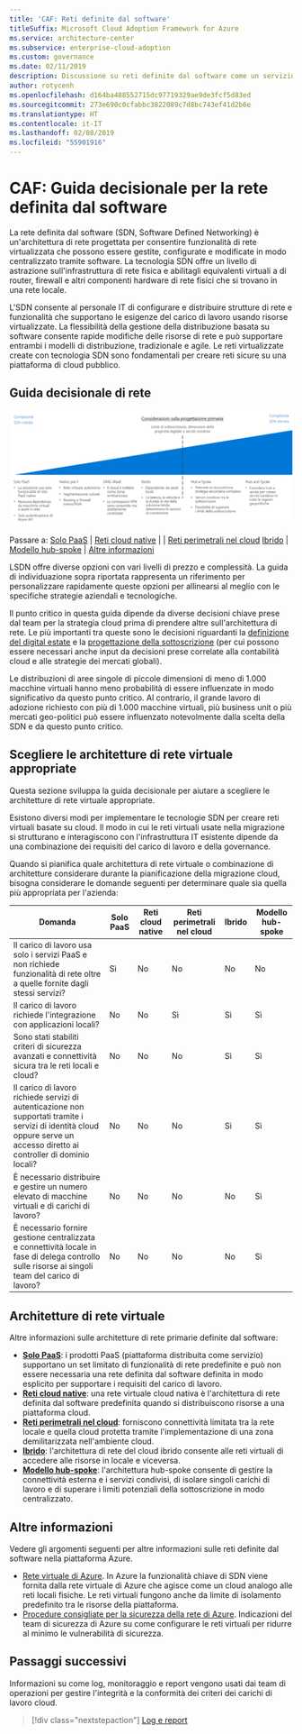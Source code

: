 ```yaml
---
title: 'CAF: Reti definite dal software'
titleSuffix: Microsoft Cloud Adoption Framework for Azure
ms.service: architecture-center
ms.subservice: enterprise-cloud-adoption
ms.custom: governance
ms.date: 02/11/2019
description: Discussione su reti definite dal software come un servizio di base nelle migrazioni Azure
author: rotycenh
ms.openlocfilehash: d164ba488552715dc97719329ae9de3fcf5d83ed
ms.sourcegitcommit: 273e690c0cfabbc3822089c7d8bc743ef41d2b6e
ms.translationtype: HT
ms.contentlocale: it-IT
ms.lasthandoff: 02/08/2019
ms.locfileid: "55901916"
---
```

# <a name="caf-software-defined-network-decision-guide"></a>CAF: Guida decisionale per la rete definita dal software

La rete definita dal software (SDN, Software Defined Networking) è un'architettura di rete progettata per consentire funzionalità di rete virtualizzata che possono essere gestite, configurate e modificate in modo centralizzato tramite software. La tecnologia SDN offre un livello di astrazione sull'infrastruttura di rete fisica e abilitagli equivalenti virtuali a di router, firewall e altri componenti hardware di rete fisici che si trovano in una rete locale.

L'SDN consente al personale IT di configurare e distribuire strutture di rete e funzionalità che supportano le esigenze del carico di lavoro usando risorse virtualizzate. La flessibilità della gestione della distribuzione basata su software consente rapide modifiche delle risorse di rete e può supportare entrambi i modelli di distribuzione, tradizionale e agile. Le reti virtualizzate create con tecnologia SDN sono fondamentali per creare reti sicure su una piattaforma di cloud pubblico.

## <a name="networking-decision-guide"></a>Guida decisionale di rete

![Grafico delle opzioni di rete dalla meno alla più complessa, allineato con i collegamenti sotto](../../_images/discovery-guides/discovery-guide-sdn.png)

Passare a: [Solo PaaS](paas-only.md) | [Reti cloud native](cloud-native.md) | | [Reti perimetrali nel cloud](cloud-dmz.md) [Ibrido](hybrid.md) | [Modello hub-spoke](hub-spoke.md) | [Altre informazioni](#learn-more)

LSDN offre diverse opzioni con vari livelli di prezzo e complessità. La guida di individuazione sopra riportata rappresenta un riferimento per personalizzare rapidamente queste opzioni per allinearsi al meglio con le specifiche strategie aziendali e tecnologiche.

Il punto critico in questa guida dipende da diverse decisioni chiave prese dal team per la strategia cloud prima di prendere altre sull'architettura di rete. Le più importanti tra queste sono le decisioni riguardanti la [definizione del digital estate](../../digital-estate/overview.md) e la [progettazione della sottoscrizione](../subscriptions/overview.md) (per cui possono essere necessari anche input da decisioni prese correlate alla contabilità cloud e alle strategie dei mercati globali).

Le distribuzioni di aree singole di piccole dimensioni di meno di 1.000 macchine virtuali hanno meno probabilità di essere influenzate in modo significativo da questo punto critico. Al contrario, il grande lavoro di adozione richiesto con più di 1.000 macchine virtuali, più business unit o più mercati geo-politici può essere influenzato notevolmente dalla scelta della SDN e da questo punto critico.

## <a name="choosing-the-right-virtual-networking-architectures"></a>Scegliere le architetture di rete virtuale appropriate

Questa sezione sviluppa la guida decisionale per aiutare a scegliere le architetture di rete virtuale appropriate.

Esistono diversi modi per implementare le tecnologie SDN per creare reti virtuali basate su cloud. Il modo in cui le reti virtuali usate nella migrazione si strutturano e interagiscono con l'infrastruttura IT esistente dipende da una combinazione dei requisiti del carico di lavoro e della governance.

Quando si pianifica quale architettura di rete virtuale o combinazione di architetture considerare durante la pianificazione della migrazione cloud, bisogna considerare le domande seguenti per determinare quale sia quella più appropriata per l'azienda:

| Domanda | Solo PaaS | Reti cloud native | Reti perimetrali nel cloud | Ibrido | Modello hub-spoke |
|-----|-----|-----|-----|-----|-----|
| Il carico di lavoro usa solo i servizi PaaS e non richiede funzionalità di rete oltre a quelle fornite dagli stessi servizi? | Sì | No  | No  | No  | No  |
| Il carico di lavoro richiede l'integrazione con applicazioni locali? | No  | No  | Sì | Sì | Sì |
| Sono stati stabiliti criteri di sicurezza avanzati e connettività sicura tra le reti locali e cloud? | No  | No  | No  | Sì | Sì |
| Il carico di lavoro richiede servizi di autenticazione non supportati tramite i servizi di identità cloud oppure serve un accesso diretto ai controller di dominio locali? | No  | No  | No  | Sì | Sì |
| È necessario distribuire e gestire un numero elevato di macchine virtuali e di carichi di lavoro? | No  | No  | No  | No  | Sì |
| È necessario fornire gestione centralizzata e connettività locale in fase di delega controllo sulle risorse ai singoli team del carico di lavoro? | No  | No  | No  | No  | Sì |

## <a name="virtual-networking-architectures"></a>Architetture di rete virtuale

Altre informazioni sulle architetture di rete primarie definite dal software:

- [**Solo PaaS**](paas-only.md): i prodotti PaaS (piattaforma distribuita come servizio) supportano un set limitato di funzionalità di rete predefinite e può non essere necessaria una rete definita dal software definita in modo esplicito per supportare i requisiti del carico di lavoro.
- [**Reti cloud native**](cloud-native.md): una rete virtuale cloud nativa è l'architettura di rete definita dal software predefinita quando si distribuiscono risorse a una piattaforma cloud.
- [**Reti perimetrali nel cloud**](cloud-dmz.md): forniscono connettività limitata tra la rete locale e quella cloud protetta tramite l'implementazione di una zona demilitarizzata nell'ambiente cloud.
- [**Ibrido**](hybrid.md): l'architettura di rete del cloud ibrido consente alle reti virtuali di accedere alle risorse in locale e viceversa.
- [**Modello hub-spoke**](hub-spoke.md): l'architettura hub-spoke consente di gestire la connettività esterna e i servizi condivisi, di isolare singoli carichi di lavoro e di superare i limiti potenziali della sottoscrizione in modo centralizzato.

## <a name="learn-more"></a>Altre informazioni

Vedere gli argomenti seguenti per altre informazioni sulle reti definite dal software nella piattaforma Azure.

- [Rete virtuale di Azure](/azure/virtual-network/virtual-networks-overview). In Azure la funzionalità chiave di SDN viene fornita dalla rete virtuale di Azure che agisce come un cloud analogo alle reti locali fisiche. Le reti virtuali fungono anche da limite di isolamento predefinito tra le risorse della piattaforma.
- [Procedure consigliate per la sicurezza della rete di Azure](/azure/security/azure-security-network-security-best-practices). Indicazioni del team di sicurezza di Azure su come configurare le reti virtuali per ridurre al minimo le vulnerabilità di sicurezza.

## <a name="next-steps"></a>Passaggi successivi

Informazioni su come log, monitoraggio e report vengono usati dai team di operazioni per gestire l'integrità e la conformità dei criteri dei carichi di lavoro cloud.

> [!div class="nextstepaction"]
> [Log e report](../log-and-report/overview.md)
